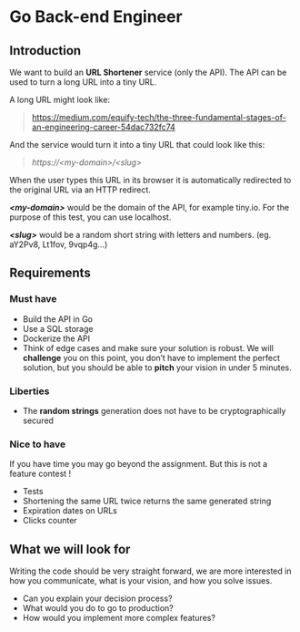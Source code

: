 # Go Back-end Engineer

## Introduction

We want to build an **URL Shortener** service (only the API). The API can be used to turn a long URL into a tiny URL.

A long URL might look like:

> https://medium.com/equify-tech/the-three-fundamental-stages-of-an-engineering-career-54dac732fc74

And the service would turn it into a tiny URL that could look like this:

> *https://\<my-domain\>/\<slug\>*

When the user types this URL in its browser it is automatically redirected to the original URL via an HTTP redirect.

***\<my-domain\>*** would be the domain of the API, for example tiny.io. For the purpose of this test, you can use localhost.

***\<slug\>*** would be a random short string with letters and numbers. (eg. aY2Pv8, Lt1fov, 9vqp4g…)

## Requirements

### Must have

- Build the API in Go
- Use a SQL storage
- Dockerize the API
- Think of edge cases and make sure your solution is robust. We will **challenge** you on this point, you don’t have to implement the perfect solution, but you should be able to **pitch** your vision in under 5 minutes.

### Liberties

- The **random strings** generation does not have to be cryptographically secured

### Nice to have

If you have time you may go beyond the assignment. But this is not a feature contest !

- Tests
- Shortening the same URL twice returns the same generated string
- Expiration dates on URLs
- Clicks counter

## What we will look for

Writing the code should be very straight forward, we are more interested in how you communicate, what is your vision, and how you solve issues.

- Can you explain your decision process?
- What would you do to go to production?
- How would you implement more complex features?